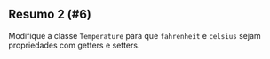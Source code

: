 ## Resumo 2 (#6)

Modifique a classe `Temperature` para que `fahrenheit` e `celsius` sejam propriedades com getters e setters.